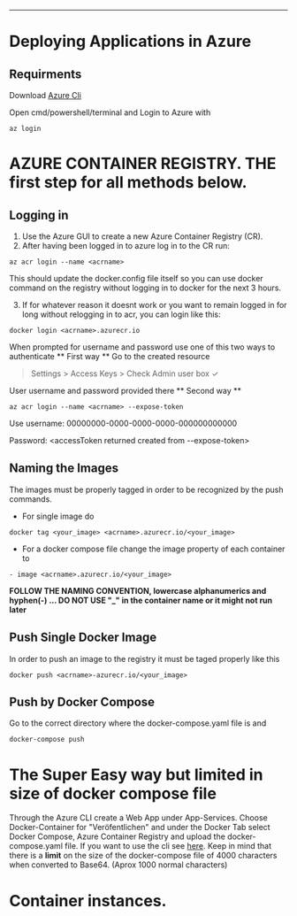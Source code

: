 ***
# Deploying Applications in Azure

## Requirments
Download [Azure Cli](https://learn.microsoft.com/en-us/cli/azure/install-azure-cli)

Open cmd/powershell/terminal and Login to Azure with
```
az login
```

# AZURE CONTAINER REGISTRY. THE first step for all methods below.
## Logging in
 1. Use the Azure GUI to create a new Azure Container Registry (CR).
 2. After having been logged in to azure log in to the CR run:
 ``` 
 az acr login --name <acrname>
 ```
 This should update the docker.config file itself so you can use docker command on the registry without logging in to docker for the next 3 hours.

 3. If for whatever reason it doesnt work or you want to remain logged in for long without relogging in to acr, you can login like this:

 ```
 docker login <acrname>.azurecr.io
 ```
 When prompted for username and password use one of this two ways to authenticate
** First way **
  Go to the created resource
  > Settings >
  > Access Keys >
  > Check Admin user box  ✓ 

  User username and password provided there
** Second way **
 ``` 
 az acr login --name <acrname> --expose-token
 ```
 Use username: 00000000-0000-0000-0000-000000000000
 
 Password: <accessToken returned created from --expose-token>

## Naming the Images
The images must be properly tagged in order to be recognized by the push commands. 
* For single image do
```
docker tag <your_image> <acrname>.azurecr.io/<your_image>
```
* For a docker compose file change the image property of each container to
```
- image <acrname>.azurecr.io/<your_image>
```
**__FOLLOW THE NAMING CONVENTION, lowercase alphanumerics and hyphen(-) ... DO NOT USE "_" in the container name or it might not run later__**

## Push Single Docker Image
In order to push an image to the registry it must be taged properly like this
```
docker push <acrname>-azurecr.io/<your_image>
```
## Push by Docker Compose
Go to the correct directory where the docker-compose.yaml file is and
```
docker-compose push
```

# The Super Easy way but limited in size of docker compose file
Through the Azure CLI create a Web App under App-Services. Choose Docker-Container for "Veröfentlichen" and under the Docker Tab select Docker Compose, Azure Container Registry and upload the docker-compose.yaml file. If you want to use the cli see [here](https://learn.microsoft.com/en-us/azure/app-service/quickstart-multi-container). Keep in mind that there is a **limit** on the size of the docker-compose file of 4000 characters when converted to Base64. (Aprox 1000 normal characters)

# Container instances.
